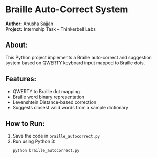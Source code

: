 # Braille Auto-Correct System

**Author:** Anusha Sajjan  
**Project:** Internship Task – Thinkerbell Labs

## About:
This Python project implements a Braille auto-correct and suggestion system based on QWERTY keyboard input mapped to Braille dots.

## Features:
- QWERTY to Braille dot mapping
- Braille word binary representation
- Levenshtein Distance-based correction
- Suggests closest valid words from a sample dictionary

## How to Run:
1. Save the code in `braille_autocorrect.py`
2. Run using Python 3:
   ```bash
   python braille_autocorrect.py
